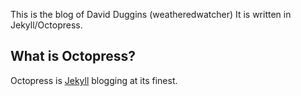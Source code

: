 This is the blog of David Duggins (weatheredwatcher)  It is written in
Jekyll/Octopress.

## What is Octopress?

Octopress is [Jekyll](https://github.com/mojombo/jekyll) blogging at its finest.


